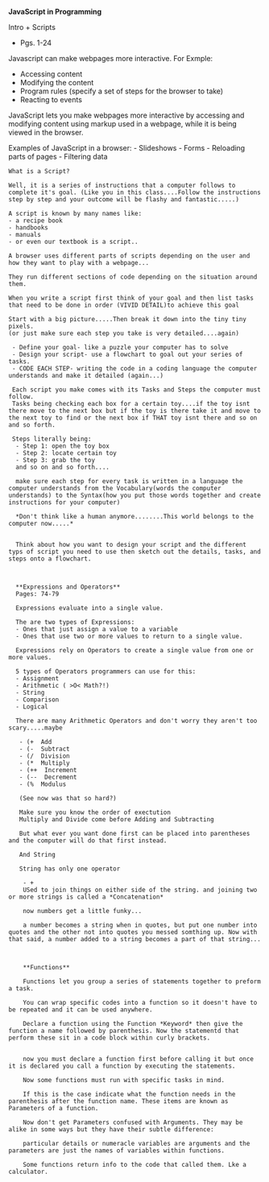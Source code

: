 **JavaScript in Programming**

Intro + Scripts
 - Pgs. 1-24

 Javascript can make webpages more interactive. For Exmple:
  - Accessing content
  - Modifying the content
  - Program rules (specify a set of steps for the browser to take) 
  - Reacting to events

   JavaScript lets you make webpages more interactive by accessing and modifying content using markup used in a webpage, while it is being viewed in the browser.

   Examples of JavaScript in a browser:
    - Slideshows
    - Forms
    - Reloading parts of pages
    - Filtering data

    What is a Script?

    Well, it is a series of instructions that a computer follows to complete it's goal. (Like you in this class....Follow the instructions step by step and your outcome will be flashy and fantastic.....)

    A script is known by many names like:
    - a recipe book
    - handbooks
    - manuals
    - or even our textbook is a script..

    A browser uses different parts of scripts depending on the user and how they want to play with a webpage...

    They run different sections of code depending on the situation around them.

    When you write a script first think of your goal and then list tasks that need to be done in order (VIVID DETAIL)to achieve this goal

    Start with a big picture.....Then break it down into the tiny tiny pixels.
    (or just make sure each step you take is very detailed....again)

     - Define your goal- like a puzzle your computer has to solve
     - Design your script- use a flowchart to goal out your series of tasks.
     - CODE EACH STEP- writing the code in a coding language the computer understands and make it detailed (again...)

     Each script you make comes with its Tasks and Steps the computer must follow.
     Tasks being checking each box for a certain toy....if the toy isnt there move to the next box but if the toy is there take it and move to the next toy to find or the next box if THAT toy isnt there and so on and so forth.

     Steps literally being:
      - Step 1: open the toy box
      - Step 2: locate certain toy
      - Step 3: grab the toy
      and so on and so forth....

      make sure each step for every task is written in a language the computer understands from the Vocabulary(words the computer understands) to the Syntax(how you put those words together and create instructions for your computer)

      *Don't think like a human anymore........This world belongs to the computer now.....*


      Think about how you want to design your script and the different typs of script you need to use then sketch out the details, tasks, and steps onto a flowchart.



      **Expressions and Operators**
      Pages: 74-79

      Expressions evaluate into a single value.

      The are two types of Expressions:
      - Ones that just assign a value to a variable
      - Ones that use two or more values to return to a single value.

      Expressions rely on Operators to create a single value from one or more values.

      5 types of Operators programmers can use for this:
      - Assignment 
      - Arithmetic ( >O< Math?!)
      - String
      - Comparison
      - Logical

      There are many Arithmetic Operators and don't worry they aren't too scary.....maybe

       - (+  Add
       - (-  Subtract
       - (/  Division
       - (*  Multiply
       - (++  Increment
       - (--  Decrement
       - (%  Modulus

       (See now was that so hard?)

       Make sure you know the order of exectution
       Multiply and Divide come before Adding and Subtracting

       But what ever you want done first can be placed into parentheses and the computer will do that first instead.

       And String

       String has only one operator

        - +
        USed to join things on either side of the string. and joining two or more strings is called a *Concatenation*

        now numbers get a little funky...

        a number becomes a string when in quotes, but put one number into quotes and the other not into quotes you messed somthing up. Now with that said, a number added to a string becomes a part of that string...



        **Functions**

        Functions let you group a series of statements together to preform a task.

        You can wrap specific codes into a function so it doesn't have to be repeated and it can be used anywhere.

        Declare a function using the Function *Keyword* then give the function a name followed by parenthesis. Now the statementd that perform these sit in a code block within curly brackets.


        now you must declare a function first before calling it but once it is declared you call a function by executing the statements.

        Now some functions must run with specific tasks in mind.

        If this is the case indicate what the function needs in the parenthesis after the function name. These items are known as Parameters of a function.

        Now don't get Parameters confused with Arguments. They may be alike in some ways but they have their subtle difference: 

        particular details or numeracle variables are arguments and the parameters are just the names of variables within functions.

        Some functions return info to the code that called them. Lke a calculator.